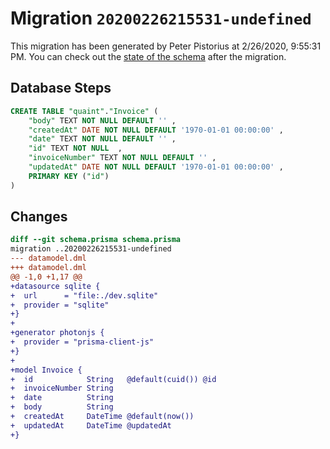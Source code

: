 # Migration `20200226215531-undefined`

This migration has been generated by Peter Pistorius at 2/26/2020, 9:55:31 PM.
You can check out the [state of the schema](./schema.prisma) after the migration.

## Database Steps

```sql
CREATE TABLE "quaint"."Invoice" (
    "body" TEXT NOT NULL DEFAULT '' ,
    "createdAt" DATE NOT NULL DEFAULT '1970-01-01 00:00:00' ,
    "date" TEXT NOT NULL DEFAULT '' ,
    "id" TEXT NOT NULL  ,
    "invoiceNumber" TEXT NOT NULL DEFAULT '' ,
    "updatedAt" DATE NOT NULL DEFAULT '1970-01-01 00:00:00' ,
    PRIMARY KEY ("id")
) 
```

## Changes

```diff
diff --git schema.prisma schema.prisma
migration ..20200226215531-undefined
--- datamodel.dml
+++ datamodel.dml
@@ -1,0 +1,17 @@
+datasource sqlite {
+  url      = "file:./dev.sqlite"
+  provider = "sqlite"
+}
+
+generator photonjs {
+  provider = "prisma-client-js"
+}
+
+model Invoice {
+  id            String   @default(cuid()) @id
+  invoiceNumber String
+  date          String
+  body          String
+  createdAt     DateTime @default(now())
+  updatedAt     DateTime @updatedAt
+}
```



